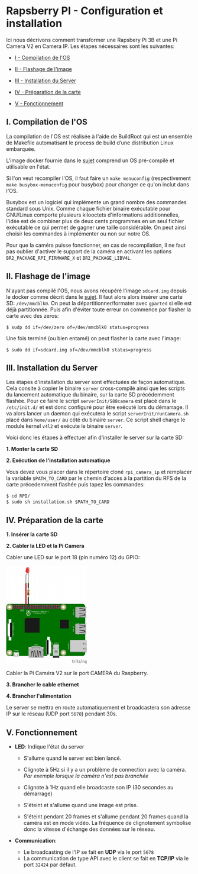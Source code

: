 # Rapsberry PI - Configuration et installation

Ici nous décrivons comment transformer une Rapsbery Pi 3B et une Pi Camera V2 en Camera IP. Les étapes nécessaires sont les suivantes:


* [I - Compilation de l'OS](#OS)

* [II - Flashage de l'image](#flash)

* [III - Installation du Server](#install)

* [IV - Préparation de la carte](#prepa)

* [V - Fonctionnement](#fonc)

<a name=OS>I. Compilation de l'OS</a>
---

La compilation de l'OS est réalisée à l'aide de BuildRoot qui est un ensemble de Makefile automatisant le process de build d’une distribution Linux embarquée.

L'image docker fournie dans le [sujet](../sujet.md) comprend un OS pré-compilé et utilisable en l'état.

Si l'on veut recompiler l'OS, il faut faire un `make menuconfig` (respectivement `make busybox-menuconfig` pour busybox) pour changer ce qu'on inclut dans l'OS.

Busybox est un logiciel qui implémente un grand nombre des commandes standard sous Unix. Comme chaque fichier binaire exécutable pour GNU/Linux comporte plusieurs kilooctets d'informations additionnelles, l'idée est de combiner plus de deux cents programmes en un seul fichier exécutable ce qui permet de gagner une taille considérable. On peut ainsi choisir les commandes à implémenter ou non sur notre OS.

Pour que la caméra puisse fonctionner, en cas de recompilation, il ne faut pas oublier d'activer le support de la caméra en activant les options `BR2_PACKAGE_RPI_FIRMWARE_X` et `BR2_PACKAGE_LIBV4L`.

<a name=flash>II. Flashage de l'image</a>
---

N'ayant pas compilé l'OS, nous avons récupéré l'image `sdcard.img` depuis le docker comme décrit dans le [sujet](../sujet.md). 
Il faut alors alors insérer une carte SD: `/dev/mmcblk0`.
On peut la départitionner/formater avec `gparted` si elle est déjà partitionnée. Puis afin d'éviter toute erreur on commence par flasher la carte avec des zeros:

	$ sudp dd if=/dev/zero of=/dev/mmcblk0 status=progress

Une fois terminé (ou bien entamé) on peut flasher la carte avec l'image:


	$ sudo dd if=sdcard.img of=/dev/mmcblk0 status=progress
	

<a name=install>III. Installation du Server</a>
---

Les étapes d'installation du server sont effectuées de façon automatique. Cela consite à copier le binaire `server` cross-compilé ainsi que les scripts du lancement automatique du binaire, sur la carte SD précédemment flashée. 
Pour ce faire le script `serverInit/S88camera` est placé dans le `/etc/init.d/` et est donc configuré pour être exécuté lors du démarrage. Il va alors lancer un daemon qui exécutera le script `serverInit/runCamera.sh` placé dans `home/user/` au côté du binaire `server`. Ce script shell charge le module kernel `v4l2` et exécute le binaire `server`.

Voici donc les étapes à effectuer afin d'installer le server sur la carte SD:

**1. Monter la carte SD**

**2. Exécution de l'installation automatique**

Vous devez vous placer dans le répertoire cloné `rpi_camera_ip` et remplacer la variable `$PATH_TO_CARD` par le chemin d'accès à la partition du RFS de la carte précedemment flashée puis tapez les commandes:

	$ cd RPI/
	$ sudo sh installation.sh $PATH_TO_CARD



<a name=prepa>IV. Préparation de la carte</a>
---

**1. Insérer la carte SD**

**2. Cabler la LED et la Pi Camera**

Cabler une LED sur le port 18 (pin numéro 12) du GPIO:

![](../Resources/rpi_schema.png)

Cabler la Pi Caméra V2 sur le port CAMERA du Raspberry.

**3. Brancher le cable ethernet**

**4. Brancher l'alimentation**

Le server se mettra en route automatiquement et broadcastera son adresse IP sur le réseau (UDP port `5678`) pendant 30s.


<a name=fonc>V. Fonctionnement</a>
---
* **LED**: Indique l'état du server

	* S'allume quand le server est bien lancé. 
	
	* Clignote à 5Hz si il y a un problème de connection avec la caméra. 	_Par exemple lorsque la caméra n'est pas branchée_

	* Clignote à 1Hz quand elle broadcaste son IP (30 secondes au démarrage)
	
	* S'éteint et s'allume quand une image est prise.

	* S'éteint pendant 20 frames et s'allume pendant 20 frames quand la caméra est en mode vidéo. La fréquence de clignotement symbolise donc la vitesse d'échange des données sur le réseau.

* **Communication**:
	
	* Le broadcasting de l'IP se fait en **UDP** via le port `5678`
	* La communication de type API avec le client se fait en **TCP/IP** via le port `32424` par défaut.








